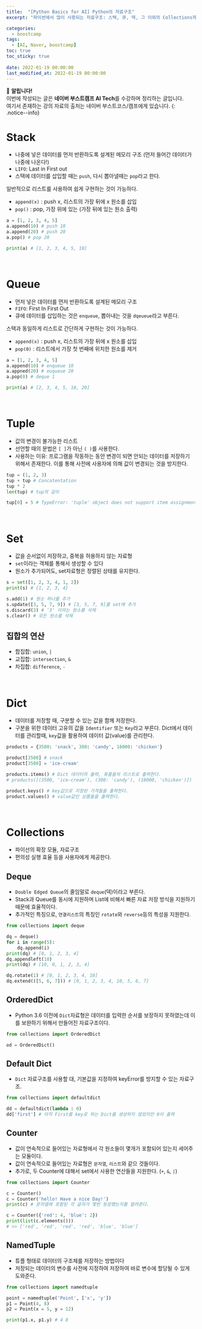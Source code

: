 ```yaml
---
title:  "[Python Basics for AI] Python의 자료구조"
excerpt: "파이썬에서 많이 사용되는 자료구조: 스택, 큐, 덱, 그 이외의 Collections까지에 대한 이해"

categories:
  - boostcamp
tags:
  - [AI, Naver, boostcamp]
toc: true
toc_sticky: true
 
date: 2022-01-19 00:00:00
last_modified_at: 2022-01-19 00:00:00
---
```

📌 **알립니다!**<br>
이번에 작성되는 글은 **네이버 부스트캠프 AI Tech**를 수강하며 정리하는 글입니다.<br>
여기서 존재하는 강의 자료의 출처는 네이버 부스트코스/캠프에게 있습니다.
{: .notice--info}

# Stack
- 나중에 넣은 데이터를 먼저 반환하도록 설계된 메모리 구조 (먼저 들어간 데이터가 나중에 나온다!)
- `LIFO`: Last in First out
- 스택에 데이터를 삽입할 때는 `push`, 다시 뽑아낼때는 `pop`라고 한다.

일반적으로 리스트를 사용하여 쉽게 구현하는 것이 가능하다.  
- `append(x)` : push x, 리스트의 가장 뒤에 x 원소를 삽입
- `pop()` : pop, 가장 위에 있는 (가장 뒤에 있는 원소 출력)

```py
a = [1, 2, 3, 4, 5]
a.append(10) # push 10
a.append(20) # push 20
a.pop() # pop 20

print(a) # [1, 2, 3, 4, 5, 10]
```

<br>

# Queue

- 먼저 넣은 데이터를 먼저 반환하도록 설계된 메모리 구조
- `FIFO`: First In First Out
- 큐에 데이터를 삽입하는 것은 `enqueue`, 뽑아내는 것을 `dqeueue`라고 부른다.

스택과 동일하게 리스트로 간단하게 구현하는 것이 가능하다.
- `append(x)` : push x, 리스트의 가장 뒤에 x 원소를 삽입
- `pop(0)` : 리스트에서 가장 첫 번째에 위치한 원소를 제거

```py
a = [1, 2, 3, 4, 5]
a.append(10) # enqueue 10
a.appned(20) # euqueue 20
a.pop(0) # deque 1

print(a) # [2, 3, 4, 5, 10, 20]
```

<br>

# Tuple
- 값의 변경이 불가능한 리스트
- 선언할 때의 문법은 `[ ]`가 아닌 `( )`를 사용한다.
- 사용하는 이유: 프로그램을 작동하는 동안 변경이 되면 안되는 데이터를 저장하기 위해서 존재한다. 이를 통해 사전에 사용자에 의해 값이 변경되는 것을 방지한다.

```py
tup = (1, 2, 3)
tup + tup # Concatentation
tup * 2 
len(tup) # tup의 길이

tup[0] = 5 # TypeError: 'tuple' object does not support item assignment
```

<br>

# Set
- 값을 순서없이 저장하고, 중복을 허용하지 않는 자료형
- `set`이라는 객체를 통해서 생성할 수 있다
- 원소가 추가되어도, set자료형은 정렬된 상태를 유지한다.

```py
s = set([1, 2, 3, 4, 1, 2])
print(s) # {1, 2, 3, 4}

s.add(1) # 원소 하나를 추가
s.update([3, 5, 7, 9]) # [3, 5, 7, 9]를 set에 추가
s.discard(3) # '3' 이라는 원소를 삭제
s.clear() # 모든 원소를 삭제
``` 

## 집합의 연산
- 합집합: `union`, `|`
- 교집합: `intersection`, `&`
- 차집합: `difference`, `-`

<br>

# Dict
- 데이터를 저장할 때, 구분할 수 있는 값을 함께 저장한다.
- 구분을 위한 데이터 고유의 값을 `Identifier` 또는 `Key`라고 부른다.
Dict에서 데이터를 관리할때, `key`값을 활용하여 데이터 값(value)를 관리한다.

```py
products = {3500: 'snack', 300: 'candy', 18000: 'chicken'}

product[3500] # snack
product[3500] = 'ice-cream'

products.items() # Dict 데이터의 출력, 튜플들의 리스트로 출력한다.
# products([(3500, 'ice-cream'), (300: 'candy'), (18000, 'chicken')])

product.keys() # key값으로 지정된 가격들을 출력한다.
product.values() # value값인 상품들을 출력한다.
```

<br>

# Collections
- 파이선의 확장 모듈, 자료구조
- 편의성 실행 효율 등을 사용자에게 제공한다.

## Deque
- `Double Edged Queue`의 줄임말로 `deque`(덱)이라고 부른다.
- Stack과 Queue를 동시에 지원하며 List에 비해서 빠른 자료 저장 방식을 지원하기 때문에 효율적이다.
- 추가적인 특징으로, `연결리스트`의 특징인 `rotate`와 `reverse`등의 특성을 지원한다.

```py
from collections import deque

dq = deque()
for i in range(5):
    dq.append(i)
print(dq) # [0, 1, 2, 3, 4]
dq.appendleft(10) 
print(dq) # [10, 0, 1, 2, 3, 4]

dq.rotate(1) # [0, 1, 2, 3, 4, 10]
dq.extend(([5, 6, 7])) # [0, 1, 2, 3, 4, 10, 5, 6, 7]
```

## OrderedDict
- Python 3.6 이전에 `Dict`자료형은 데이터를 입력한 순서를 보장하지 못하였는데 이를 보완하기 위해서 만들어진 자료구조이다.

```py
from collections import OrderedDict

od = OrderedDict()
```

## Default Dict
- `Dict` 자료구조를 사용할 대, 기본값을 지정하여 keyError를 방지할 수 있는 자료구조.

```py
from collections import defaultdict

dd = defaultdict(lambda : 0)
dd['first'] # 아직 First를 key로 하는 Dict를 생성하지 않았지만 0이 출력
```

## Counter
- 값이 연속적으로 들어있는 자료형에서 각 원소들이 몇개가 포함되어 있는지 세어주는 모듈이다.
- 값이 연속적으로 들어있는 자료형은 `문자열`, `리스트`와 같으 것들이다.
- 추가로, 두 Counter에 대해서 set에서 사용한 연산들을 지원한다. (`+`, `&`, `|`)

```py
from collections import Counter

c = Counter()
c = Counter('hello! Have a nice Day!')
print(c) # 문자열에 포함된 각 글자가 몇번 등장했는지를 알려준다.

c = Counter({'red': 4, 'blue': 2})
print(list(c.elements()))
# >> ['red', 'red', 'red', 'red', 'blue', 'blue']
```

## NamedTuple
- 튜플 형태로 데이터의 구조체를 저장하는 방법이다
- 저장되는 데이터의 변수를 사전에 지정하여 저장하여 바로 변수에 할당될 수 있게 도와준다.

```py
from collections import namedtuple

point = namedtuple('Point', ['x', 'y'])
p1 = Point(4, 8)
p2 = Point(x = 5, y = 12)

print(p1.x, p1.y) # 4 8
```